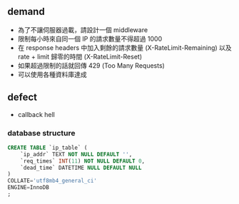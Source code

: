 ## demand

+ 為了不讓伺服器過載，請設計一個 middleware
+ 限制每小時來自同一個 IP 的請求數量不得超過 1000
+ 在 response headers 中加入剩餘的請求數量 (X-RateLimit-Remaining) 以及 rate + limit 歸零的時間 (X-RateLimit-Reset)
+ 如果超過限制的話就回傳 429 (Too Many Requests)
+ 可以使用各種資料庫達成

## defect
+ callback hell

### database structure
```SQL
CREATE TABLE `ip_table` (
	`ip_addr` TEXT NOT NULL DEFAULT '',
	`req_times` INT(11) NOT NULL DEFAULT 0,
	`dead_time` DATETIME NULL DEFAULT NULL
)
COLLATE='utf8mb4_general_ci'
ENGINE=InnoDB
;
```
